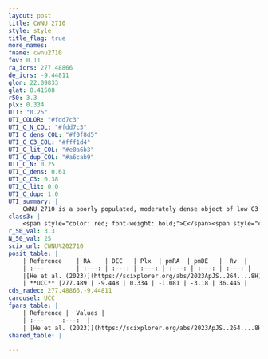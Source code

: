 ```yaml
---
layout: post
title: CWNU 2710
style: style
title_flag: true
more_names: 
fname: cwnu2710
fov: 0.11
ra_icrs: 277.48866
de_icrs: -9.44811
glon: 22.09833
glat: 0.41508
r50: 3.3
plx: 0.334
UTI: "0.25"
UTI_COLOR: "#fdd7c3"
UTI_C_N_COL: "#fdd7c3"
UTI_C_dens_COL: "#f0f8d5"
UTI_C_C3_COL: "#fff1d4"
UTI_C_lit_COL: "#e0a6b3"
UTI_C_dup_COL: "#a6cab9"
UTI_C_N: 0.25
UTI_C_dens: 0.61
UTI_C_C3: 0.38
UTI_C_lit: 0.0
UTI_C_dup: 1.0
UTI_summary: |
    CWNU 2710 is a poorly populated, moderately dense object of low C3 quality. It was recently reported in the literature.
class3: |
    <span style="color: red; font-weight: bold;">C</span><span style="color: #FFC300; font-weight: bold;">B</span>
r_50_val: 3.3
N_50_val: 25
scix_url: CWNU%202710
posit_table: |
    | Reference    | RA    | DEC   | Plx  | pmRA  | pmDE   |  Rv  |
    | :---         | :---: | :---: | :---: | :---: | :---: | :---: |
    |[He et al. (2023)](https://scixplorer.org/abs/2023ApJS..264....8H) | 277.501 | -9.439 | 0.334 | -1.082 | -3.174 | 35.58 |
    | **UCC** |277.489 | -9.448 | 0.334 | -1.081 | -3.18 | 36.445 | 
cds_radec: 277.48866,-9.44811
carousel: UCC
fpars_table: |
    | Reference |  Values |
    | :---  |  :---:  |
    | [He et al. (2023)](https://scixplorer.org/abs/2023ApJS..264....8H) | `A0=5.5, m-M=12.75, logAge=7.9` |
shared_table: |
    
---
```

